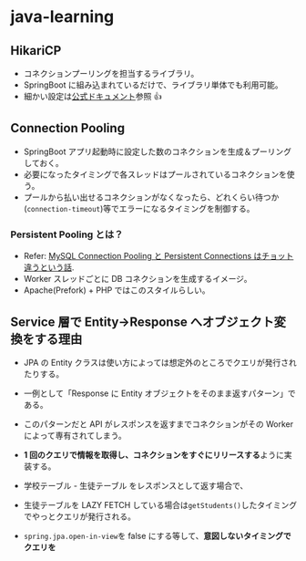 # java-learning

## HikariCP

- コネクションプーリングを担当するライブラリ。
- SpringBoot に組み込まれているだけで、ライブラリ単体でも利用可能。
- 細かい設定は[公式ドキュメント](https://github.com/brettwooldridge/HikariCP)参照 👍

## Connection Pooling

- SpringBoot アプリ起動時に設定した数のコネクションを生成＆プーリングしておく。
- 必要になったタイミングで各スレッドはプールされているコネクションを使う。
- プールから払い出せるコネクションがなくなったら、どれくらい待つか(`connection-timeout`)等でエラーになるタイミングを制御する。

### Persistent Pooling とは？

- Refer: [MySQL Connection Pooling と Persistent Connections はチョット違うという話](https://mita2db.hateblo.jp/entry/2020/08/02/162024).
- Worker スレッドごとに DB コネクションを生成するイメージ。
- Apache(Prefork) + PHP ではこのスタイルらしい。

## Service 層で Entity→Response へオブジェクト変換をする理由

- JPA の Entity クラスは使い方によっては想定外のところでクエリが発行されたりする。
- 一例として「Response に Entity オブジェクトをそのまま返すパターン」である。
- このパターンだと API がレスポンスを返すまでコネクションがその Worker によって専有されてしまう。
- **1 回のクエリで情報を取得し、コネクションをすぐにリリースする**ように実装する。

- 学校テーブル - 生徒テーブル をレスポンスとして返す場合で、
- 生徒テーブルを LAZY FETCH している場合は`getStudents()`したタイミングでやっとクエリが発行される。
- `spring.jpa.open-in-view`を false にする等して、**意図しないタイミングでクエリを**
